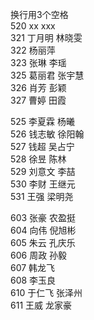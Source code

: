 换行用3个空格   
520 xx xxx   
321 丁月明 林晓雯      
322 杨丽萍   
323 张琳 李瑶   
325 葛丽君 张宇慧   
326 肖芳 彭颖   
327 曹婷 田霞   

525 李夏霖 杨曦   
526 钱志敏 徐阳翰   
527 钱超 吴占宁   
528 徐昱 陈林   
529 刘意文 李喆   
530 李财 王继元   
531 王强 梁明尧   

603 张豪 农盈挺   
604 向伟 倪旭彬   
605 朱云 孔庆乐   
606 周政 孙毅   
607 韩龙飞   
608 李玉良   
610 于仁飞 张泽州    
611 王威 龙家豪   

